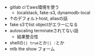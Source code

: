 * gitlab ciでaws環境を使う
  * localstack, fake-s3, dynamodb-local
* ↑のデフォルトhost, aliasの話
* fake s3でlist objectがエラーになる
* autoscaling terminateされてない話
  * 結果整合性
* shellの`|| true`とか`|| :`とか
* mlb the show フォーム